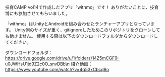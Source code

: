 技育CAMP vol14で作成したアプリ「withmo」です！
ありがたいことに、技育博にも参加させてもらいました。

「withmo」はUnityとAndroidを組み合わせたランチャーアプリとなっています。
Unity側のサイズが重く、gitignoreしたためこのリポジトリをクローンしても動きません。
使用する際は以下のダウンロードフォルダからダウンロードしてください。

ダウンロードフォルダ：https://drive.google.com/drive/u/1/folders/14Z5mCGF9-u0JWHsU1jd9Z2c0O_snvDBb\n
紹介動画：https://www.youtube.com/watch?v=4q53xCbcq9o
